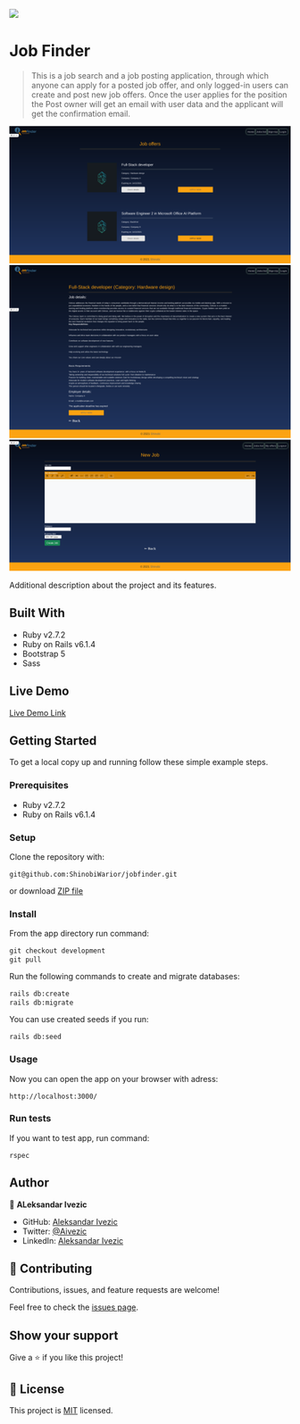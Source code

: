 ![](https://img.shields.io/badge/Ruby_on_rails-red)

# Job Finder

> This is a job search and a job posting application, through which anyone can apply for a posted job offer, and only logged-in users can create and post new job offers. Once the user applies for the position the Post owner will get an email with user data and the applicant will get the confirmation email.

![screenshot](public/Screenshots/Screenshot-joblist.png)
![screenshot](public/Screenshots/Screenshot-job.png)
![screenshot](public/Screenshots/Screenshot-newjob.png)

Additional description about the project and its features.

## Built With

- Ruby v2.7.2
- Ruby on Rails v6.1.4
- Bootstrap 5
- Sass

## Live Demo

[Live Demo Link](https://livedemo.com)


## Getting Started

To get a local copy up and running follow these simple example steps.

### Prerequisites

- Ruby v2.7.2
- Ruby on Rails v6.1.4

### Setup

Clone the repository with:

```
git@github.com:ShinobiWarior/jobfinder.git
```
or download [ZIP file](https://github.com/ShinobiWarior/jobfinder/archive/refs/heads/develop.zip)

### Install

 From the app directory run command: 
```
git checkout development
git pull
```

 Run the following commands to create and migrate databases:
```
rails db:create
rails db:migrate
```
You can use created seeds if you run:
```
rails db:seed
```

### Usage

Now you can open the app on your browser with adress:
```
http://localhost:3000/
```

### Run tests
If you want to test app, run command:
```
rspec
```
## Author

👤 **ALeksandar Ivezic**

- GitHub: [Aleksandar Ivezic](https://github.com/ShinobiWarior)
- Twitter: [@Aivezic](https://twitter.com/Aivezic)
- LinkedIn: [Aleksandar Ivezic](https://www.linkedin.com/in/aleksandar-ivezic/)



## 🤝 Contributing

Contributions, issues, and feature requests are welcome!

Feel free to check the [issues page](https://github.com/ShinobiWarior/jobfinder/issues).

## Show your support

Give a ⭐️ if you like this project!

## 📝 License

This project is [MIT](lic.url) licensed.
